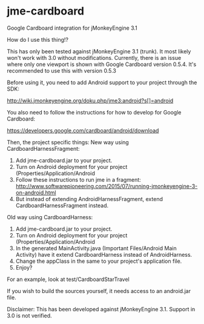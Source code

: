 # jme-cardboard
Google Cardboard integration for jMonkeyEngine 3.1

How do I use this thing!?

This has only been tested against jMonkeyEngine 3.1 (trunk). It most likely won't work with 3.0 without modifications.
Currently, there is an issue where only one viewport is shown with Google Cardboard version 0.5.4. It's recommended to use this with version 0.5.3

Before using it, you need to add Android support to your project through the SDK:

http://wiki.jmonkeyengine.org/doku.php/jme3:android?s[]=android

You also need to follow the instructions for how to develop for Google Cardboard:

https://developers.google.com/cardboard/android/download

Then, the project specific things:
New way using CardboardHarnessFragment:
1. Add jme-cardboard.jar to your project.
2. Turn on Android deployment for your project (Properties/Application/Android
3. Follow these instructions to run jme in a fragment: http://www.softwarepioneering.com/2015/07/running-jmonkeyengine-3-on-android.html
4. But instead of extending AndroidHarnessFragment, extend CardboardHarnessFragment instead.

Old way using CardboardHarness:
1. Add jme-cardboard.jar to your project.
2. Turn on Android deployment for your project (Properties/Application/Android
3. In the generated MainActivity.java (Important Files/Android Main Activity) have it extend CardboardHarness instead of AndroidHarness.
4. Change the appClass in the same to your project's application file.
5. Enjoy?

For an example, look at test/CardboardStarTravel

If you wish to build the sources yourself, it needs access to an android.jar file.

Disclaimer:
This has been developed against jMonkeyEngine 3.1. Support in 3.0 is not verified.


